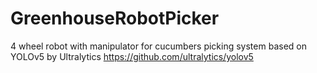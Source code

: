 # GreenhouseRobotPicker
4 wheel robot with manipulator for cucumbers picking
system based on YOLOv5 by Ultralytics https://github.com/ultralytics/yolov5
